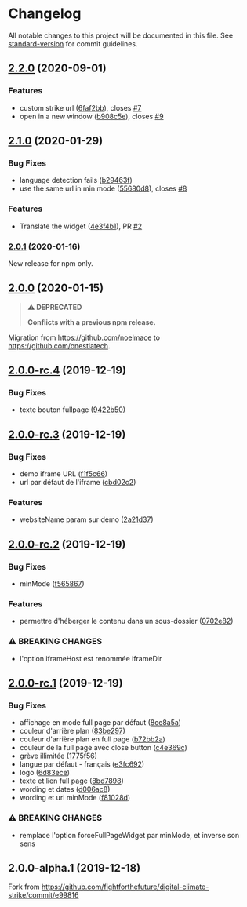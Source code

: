 # Changelog

All notable changes to this project will be documented in this file. See [standard-version](https://github.com/conventional-changelog/standard-version) for commit guidelines.

## [2.2.0](https://github.com/onestlatech/widget-engreve/compare/v2.1.0...v2.2.0) (2020-09-01)


### Features

* custom strike url ([6faf2bb](https://github.com/onestlatech/widget-engreve/commit/6faf2bbc7661763b59cc35241052cac60a839ecb)), closes [#7](https://github.com/onestlatech/widget-engreve/issues/7)
* open in a new window ([b908c5e](https://github.com/onestlatech/widget-engreve/commit/b908c5e98f5c767a3ce08ae18358272c976860a3)), closes [#9](https://github.com/onestlatech/widget-engreve/issues/9)

## [2.1.0](https://github.com/onestlatech/widget-engreve/compare/v2.0.1...v2.1.0) (2020-01-29)

### Bug Fixes

* language detection fails ([b29463f](https://github.com/onestlatech/widget-engreve/commit/b29463fb32689c611d6d26734cf881ea6bd2153c))
* use the same url in min mode ([55680d8](https://github.com/onestlatech/widget-engreve/commit/55680d8d98a7b970fcbab9fd1ba67187d417e174)), closes [#8](https://github.com/onestlatech/widget-engreve/issues/8)

### Features

* Translate the widget ([4e3f4b1](https://github.com/onestlatech/widget-engreve/commit/4e3f4b14a480445be93fae3a9b627275c290b68a)), PR [#2](https://github.com/onestlatech/widget-engreve/pull/2)

### [2.0.1](https://github.com/onestlatech/widget-engreve/compare/v2.0.0...v2.0.1) (2020-01-16)

New release for npm only.

## [2.0.0](https://github.com/onestlatech/widget-engreve/compare/v2.0.0-rc.4...v2.0.0) (2020-01-15)

> **⚠ DEPRECATED**
>
> **Conflicts with a previous npm release.**

Migration from https://github.com/noelmace to https://github.com/onestlatech.

## [2.0.0-rc.4](https://github.com/onestlatech/widget-engreve/compare/v2.0.0-rc.3...v2.0.0-rc.4) (2019-12-19)


### Bug Fixes

* texte bouton fullpage ([9422b50](https://github.com/onestlatech/widget-engreve/commit/9422b50d4592049d0baa4fd8a9b5f99a9864380b))



## [2.0.0-rc.3](https://github.com/onestlatech/widget-engreve/compare/v2.0.0-rc.2...v2.0.0-rc.3) (2019-12-19)


### Bug Fixes

* demo iframe URL ([f1f5c66](https://github.com/onestlatech/widget-engreve/commit/f1f5c661a2e131a0a25776ae96dc1f3edb36a4be))
* url par défaut de l'iframe ([cbd02c2](https://github.com/onestlatech/widget-engreve/commit/cbd02c2e192eff653ac43fe31f98b6240c71fcf6))


### Features

* websiteName param sur demo ([2a21d37](https://github.com/onestlatech/widget-engreve/commit/2a21d375ba4536643ad4118d878c7132ad32f85d))



## [2.0.0-rc.2](https://github.com/onestlatech/widget-engreve/compare/v2.0.0-rc.1...v2.0.0-rc.2) (2019-12-19)


### Bug Fixes

* minMode ([f565867](https://github.com/onestlatech/widget-engreve/commit/f565867813714bd1c5baf31914dbd9b38d7a150a))


### Features

* permettre d'héberger le contenu dans un sous-dossier ([0702e82](https://github.com/onestlatech/widget-engreve/commit/0702e82cbe6cf3d81a9f3278025e1a95a104154b))


### ⚠ BREAKING CHANGES

* l'option iframeHost est renommée iframeDir



## [2.0.0-rc.1](https://github.com/onestlatech/widget-engreve/compare/v2.0.0-alpha.1...v2.0.0-rc.1) (2019-12-19)


### Bug Fixes

* affichage en mode full page par défaut ([8ce8a5a](https://github.com/onestlatech/widget-engreve/commit/8ce8a5ac7233a7ea0000d67872e9040706253505))
* couleur d'arrière plan ([83be297](https://github.com/onestlatech/widget-engreve/commit/83be29774589ab0d4420240e4232040ad20a5e8c))
* couleur d'arrière plan en full page ([b72bb2a](https://github.com/onestlatech/widget-engreve/commit/b72bb2a69b6c869c510bfc519b8bbaf2606e28d4))
* couleur de la full page avec close button ([c4e369c](https://github.com/onestlatech/widget-engreve/commit/c4e369c973fe94993f4edafdf509c33c4cb901cf))
* grève illimitée ([1775f56](https://github.com/onestlatech/widget-engreve/commit/1775f5644fb7827aa16989c4926134afe299ac8f))
* langue par défaut - français ([e3fc692](https://github.com/onestlatech/widget-engreve/commit/e3fc692f34f0237fd1569b69b24f0c8ceb69bcc3))
* logo ([6d83ece](https://github.com/onestlatech/widget-engreve/commit/6d83eced0c2fe8caca9bccc70f38ac3087a34bb7))
* texte et lien full page ([8bd7898](https://github.com/onestlatech/widget-engreve/commit/8bd7898d0a0ccf9d20e657e0926aaf7c2728b042))
* wording et dates ([d006ac8](https://github.com/onestlatech/widget-engreve/commit/d006ac8dc6be342a257ff79ba22f1f7de4d147fd))
* wording et url minMode ([f81028d](https://github.com/onestlatech/widget-engreve/commit/f81028db6a4d7852b87e83c1c8e1d6f4b4c3dda2))


### ⚠ BREAKING CHANGES

* remplace l'option forceFullPageWidget par minMode, et
inverse son sens

## 2.0.0-alpha.1 (2019-12-18)

Fork from https://github.com/fightforthefuture/digital-climate-strike/commit/e99816

